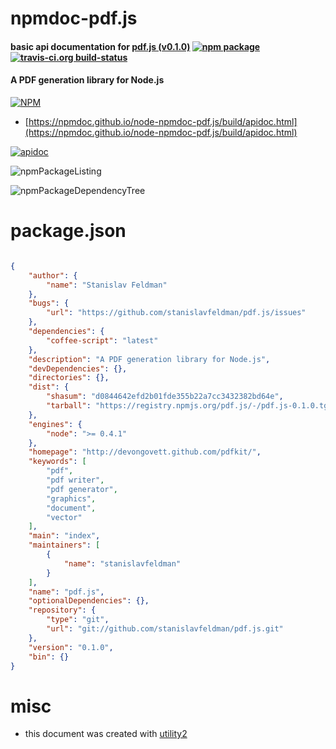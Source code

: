 # npmdoc-pdf.js

#### basic api documentation for  [pdf.js (v0.1.0)](http://devongovett.github.com/pdfkit/)  [![npm package](https://img.shields.io/npm/v/npmdoc-pdf.js.svg?style=flat-square)](https://www.npmjs.org/package/npmdoc-pdf.js) [![travis-ci.org build-status](https://api.travis-ci.org/npmdoc/node-npmdoc-pdf.js.svg)](https://travis-ci.org/npmdoc/node-npmdoc-pdf.js)

#### A PDF generation library for Node.js

[![NPM](https://nodei.co/npm/pdf.js.png?downloads=true&downloadRank=true&stars=true)](https://www.npmjs.com/package/pdf.js)

- [https://npmdoc.github.io/node-npmdoc-pdf.js/build/apidoc.html](https://npmdoc.github.io/node-npmdoc-pdf.js/build/apidoc.html)

[![apidoc](https://npmdoc.github.io/node-npmdoc-pdf.js/build/screenCapture.buildCi.browser.%252Ftmp%252Fbuild%252Fapidoc.html.png)](https://npmdoc.github.io/node-npmdoc-pdf.js/build/apidoc.html)

![npmPackageListing](https://npmdoc.github.io/node-npmdoc-pdf.js/build/screenCapture.npmPackageListing.svg)

![npmPackageDependencyTree](https://npmdoc.github.io/node-npmdoc-pdf.js/build/screenCapture.npmPackageDependencyTree.svg)



# package.json

```json

{
    "author": {
        "name": "Stanislav Feldman"
    },
    "bugs": {
        "url": "https://github.com/stanislavfeldman/pdf.js/issues"
    },
    "dependencies": {
        "coffee-script": "latest"
    },
    "description": "A PDF generation library for Node.js",
    "devDependencies": {},
    "directories": {},
    "dist": {
        "shasum": "d0844642efd2b01fde355b22a7cc3432382bd64e",
        "tarball": "https://registry.npmjs.org/pdf.js/-/pdf.js-0.1.0.tgz"
    },
    "engines": {
        "node": ">= 0.4.1"
    },
    "homepage": "http://devongovett.github.com/pdfkit/",
    "keywords": [
        "pdf",
        "pdf writer",
        "pdf generator",
        "graphics",
        "document",
        "vector"
    ],
    "main": "index",
    "maintainers": [
        {
            "name": "stanislavfeldman"
        }
    ],
    "name": "pdf.js",
    "optionalDependencies": {},
    "repository": {
        "type": "git",
        "url": "git://github.com/stanislavfeldman/pdf.js.git"
    },
    "version": "0.1.0",
    "bin": {}
}
```



# misc
- this document was created with [utility2](https://github.com/kaizhu256/node-utility2)
